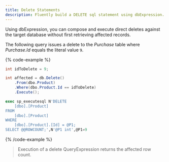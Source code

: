 ```yaml
---
title: Delete Statements
description: Fluently build a DELETE sql statement using dbExpression.
---
```


Using dbExpression, you can compose and execute direct deletes against the target database without first retrieving 
affected records.  

The following query issues a delete to the *Purchase* table where *Purchase.Id* equals the literal value `9`.

{% code-example %}
```csharp
int idToDelete = 9;

int affected = db.Delete()
    .From(dbo.Product)
    .Where(dbo.Product.Id == idToDelete)
    .Execute();
```
```sql
exec sp_executesql N'DELETE
    [dbo].[Product]
FROM
    [dbo].[Product]
WHERE
    [dbo].[Product].[Id] = @P1;
SELECT @@ROWCOUNT;',N'@P1 int',@P1=9
```
{% /code-example %}

> Execution of a delete QueryExpression returns the affected row count.
